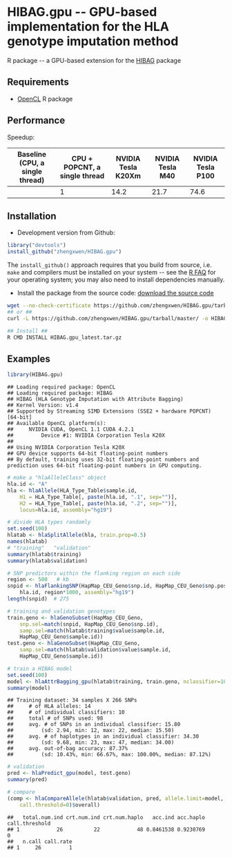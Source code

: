 # HIBAG.gpu -- GPU-based implementation for the HLA genotype imputation method

R package -- a GPU-based extension for the [HIBAG](https://github.com/zhengxwen/HIBAG) package


## Requirements

* [OpenCL](https://cran.r-project.org/web/packages/OpenCL/index.html) R package


## Performance

Speedup:

| Baseline (CPU, a single thread) | CPU + POPCNT, a single thread | NVIDIA Tesla K20Xm | NVIDIA Tesla M40 | NVIDIA Tesla P100 |
|---------------------------------|-------------------------------|--------------------|------------------|-------------------|
|                                 | 1                             | 14.2               | 21.7             | 74.6              |


## Installation

* Development version from Github:
```R
library("devtools")
install_github("zhengxwen/HIBAG.gpu")
```
The `install_github()` approach requires that you build from source, i.e. `make` and compilers must be installed on your system -- see the [R FAQ](http://cran.r-project.org/faqs.html) for your operating system; you may also need to install dependencies manually.

* Install the package from the source code:
[download the source code](https://github.com/zhengxwen/HIBAG.gpu/tarball/master)
```sh
wget --no-check-certificate https://github.com/zhengxwen/HIBAG.gpu/tarball/master -O HIBAG.gpu_latest.tar.gz
## or ##
curl -L https://github.com/zhengxwen/HIBAG.gpu/tarball/master/ -o HIBAG.gpu_latest.tar.gz

## Install ##
R CMD INSTALL HIBAG.gpu_latest.tar.gz
```


## Examples

```R
library(HIBAG.gpu)
```

```
## Loading required package: OpenCL
## Loading required package: HIBAG
## HIBAG (HLA Genotype Imputation with Attribute Bagging)
## Kernel Version: v1.4
## Supported by Streaming SIMD Extensions (SSE2 + hardware POPCNT) [64-bit]
## Available OpenCL platform(s):
##     NVIDIA CUDA, OpenCL 1.1 CUDA 4.2.1
##         Device #1: NVIDIA Corporation Tesla K20X
##
## Using NVIDIA Corporation Tesla K20X
## GPU device supports 64-bit floating-point numbers
## By default, training uses 32-bit floating-point numbers and prediction uses 64-bit floating-point numbers in GPU computing.
```

```R
# make a "hlaAlleleClass" object
hla.id <- "A"
hla <- hlaAllele(HLA_Type_Table$sample.id,
    H1 = HLA_Type_Table[, paste(hla.id, ".1", sep="")],
    H2 = HLA_Type_Table[, paste(hla.id, ".2", sep="")],
    locus=hla.id, assembly="hg19")

# divide HLA types randomly
set.seed(100)
hlatab <- hlaSplitAllele(hla, train.prop=0.5)
names(hlatab)
# "training"   "validation"
summary(hlatab$training)
summary(hlatab$validation)

# SNP predictors within the flanking region on each side
region <- 500   # kb
snpid <- hlaFlankingSNP(HapMap_CEU_Geno$snp.id, HapMap_CEU_Geno$snp.position,
    hla.id, region*1000, assembly="hg19")
length(snpid)  # 275

# training and validation genotypes
train.geno <- hlaGenoSubset(HapMap_CEU_Geno,
    snp.sel=match(snpid, HapMap_CEU_Geno$snp.id),
    samp.sel=match(hlatab$training$value$sample.id,
    HapMap_CEU_Geno$sample.id))
test.geno <- hlaGenoSubset(HapMap_CEU_Geno,
    samp.sel=match(hlatab$validation$value$sample.id,
    HapMap_CEU_Geno$sample.id))

# train a HIBAG model
set.seed(100)
model <- hlaAttrBagging_gpu(hlatab$training, train.geno, nclassifier=10)
summary(model)
```

```
## Training dataset: 34 samples X 266 SNPs
##     # of HLA alleles: 14
##     # of individual classifiers: 10
##     total # of SNPs used: 98
##     avg. # of SNPs in an individual classifier: 15.80
##         (sd: 2.94, min: 12, max: 22, median: 15.50)
##     avg. # of haplotypes in an individual classifier: 34.30
##         (sd: 9.68, min: 23, max: 47, median: 34.00)
##     avg. out-of-bag accuracy: 87.37%
##         (sd: 10.43%, min: 66.67%, max: 100.00%, median: 87.12%)
```

```R
# validation
pred <- hlaPredict_gpu(model, test.geno)
summary(pred)

# compare
(comp <- hlaCompareAllele(hlatab$validation, pred, allele.limit=model,
    call.threshold=0)$overall)
```

```
##   total.num.ind crt.num.ind crt.num.haplo   acc.ind acc.haplo call.threshold
## 1            26          22            48 0.8461538 0.9230769              0
##   n.call call.rate
## 1     26         1
```
